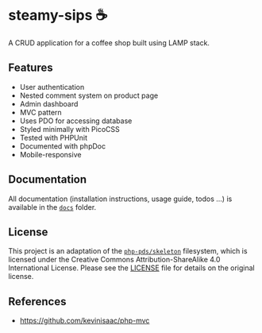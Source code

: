 # steamy-sips ☕

A CRUD application for a coffee shop built using LAMP stack.

## Features

- User authentication
- Nested comment system on product page
- Admin dashboard
- MVC pattern
- Uses PDO for accessing database
- Styled minimally with PicoCSS
- Tested with PHPUnit
- Documented with phpDoc
- Mobile-responsive

## Documentation

All documentation (installation instructions, usage guide, todos ...) is available in the [`docs`](docs) folder.

## License

This project is an adaptation of the [`php-pds/skeleton`](https://github.com/php-pds/sklseleton) filesystem, which is
licensed under the Creative Commons
Attribution-ShareAlike
4.0 International License. Please see the [LICENSE](LICENSE) file for details on the original license.

## References

- https://github.com/kevinisaac/php-mvc
